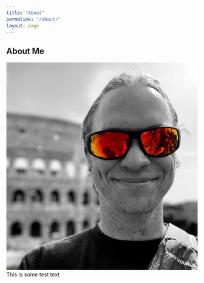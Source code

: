 ```yaml
---
title: "About"
permalink: "/about/"
layout: page
---
```


## About Me
![Alt Text](https://raw.githubusercontent.com/adamtcroft/blog/refs/heads/master/assets/photos/me.jpeg "A photo of me")
This is some test text
